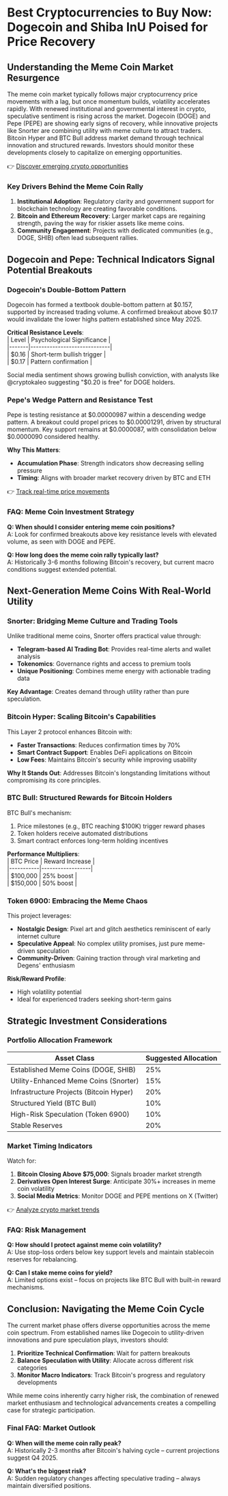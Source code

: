 # Best Cryptocurrencies to Buy Now: Dogecoin and Shiba InU Poised for Price Recovery  

## Understanding the Meme Coin Market Resurgence  

The meme coin market typically follows major cryptocurrency price movements with a lag, but once momentum builds, volatility accelerates rapidly. With renewed institutional and governmental interest in crypto, speculative sentiment is rising across the market. Dogecoin (DOGE) and Pepe (PEPE) are showing early signs of recovery, while innovative projects like Snorter are combining utility with meme culture to attract traders. Bitcoin Hyper and BTC Bull address market demand through technical innovation and structured rewards. Investors should monitor these developments closely to capitalize on emerging opportunities.  

👉 [Discover emerging crypto opportunities](https://bit.ly/okx-bonus)  

### Key Drivers Behind the Meme Coin Rally  

1. **Institutional Adoption**: Regulatory clarity and government support for blockchain technology are creating favorable conditions.  
2. **Bitcoin and Ethereum Recovery**: Larger market caps are regaining strength, paving the way for riskier assets like meme coins.  
3. **Community Engagement**: Projects with dedicated communities (e.g., DOGE, SHIB) often lead subsequent rallies.  

## Dogecoin and Pepe: Technical Indicators Signal Potential Breakouts  

### Dogecoin's Double-Bottom Pattern  

Dogecoin has formed a textbook double-bottom pattern at $0.157, supported by increased trading volume. A confirmed breakout above $0.17 would invalidate the lower highs pattern established since May 2025.  

**Critical Resistance Levels**:  
| Level | Psychological Significance |  
|-------|-----------------------------|  
| $0.16 | Short-term bullish trigger |  
| $0.17 | Pattern confirmation |  

Social media sentiment shows growing bullish conviction, with analysts like @cryptokaleo suggesting "$0.20 is free" for DOGE holders.  

### Pepe's Wedge Pattern and Resistance Test  

Pepe is testing resistance at $0.00000987 within a descending wedge pattern. A breakout could propel prices to $0.00001291, driven by structural momentum. Key support remains at $0.0000087, with consolidation below $0.0000090 considered healthy.  

**Why This Matters**:  
- **Accumulation Phase**: Strength indicators show decreasing selling pressure  
- **Timing**: Aligns with broader market recovery driven by BTC and ETH  

👉 [Track real-time price movements](https://bit.ly/okx-bonus)  

### FAQ: Meme Coin Investment Strategy  

**Q: When should I consider entering meme coin positions?**  
A: Look for confirmed breakouts above key resistance levels with elevated volume, as seen with DOGE and PEPE.  

**Q: How long does the meme coin rally typically last?**  
A: Historically 3-6 months following Bitcoin's recovery, but current macro conditions suggest extended potential.  

## Next-Generation Meme Coins With Real-World Utility  

### Snorter: Bridging Meme Culture and Trading Tools  

Unlike traditional meme coins, Snorter offers practical value through:  
- **Telegram-based AI Trading Bot**: Provides real-time alerts and wallet analysis  
- **Tokenomics**: Governance rights and access to premium tools  
- **Unique Positioning**: Combines meme energy with actionable trading data  

**Key Advantage**: Creates demand through utility rather than pure speculation.  

### Bitcoin Hyper: Scaling Bitcoin's Capabilities  

This Layer 2 protocol enhances Bitcoin with:  
- **Faster Transactions**: Reduces confirmation times by 70%  
- **Smart Contract Support**: Enables DeFi applications on Bitcoin  
- **Low Fees**: Maintains Bitcoin's security while improving usability  

**Why It Stands Out**: Addresses Bitcoin's longstanding limitations without compromising its core principles.  

### BTC Bull: Structured Rewards for Bitcoin Holders  

BTC Bull's mechanism:  
1. Price milestones (e.g., BTC reaching $100K) trigger reward phases  
2. Token holders receive automated distributions  
3. Smart contract enforces long-term holding incentives  

**Performance Multipliers**:  
| BTC Price | Reward Increase |  
|-----------|------------------|  
| $100,000 | 25% boost |  
| $150,000 | 50% boost |  

### Token 6900: Embracing the Meme Chaos  

This project leverages:  
- **Nostalgic Design**: Pixel art and glitch aesthetics reminiscent of early internet culture  
- **Speculative Appeal**: No complex utility promises, just pure meme-driven speculation  
- **Community-Driven**: Gaining traction through viral marketing and Degens' enthusiasm  

**Risk/Reward Profile**:  
- High volatility potential  
- Ideal for experienced traders seeking short-term gains  

## Strategic Investment Considerations  

### Portfolio Allocation Framework  

| Asset Class | Suggested Allocation |  
|-------------|----------------------|  
| Established Meme Coins (DOGE, SHIB) | 25% |  
| Utility-Enhanced Meme Coins (Snorter) | 15% |  
| Infrastructure Projects (Bitcoin Hyper) | 20% |  
| Structured Yield (BTC Bull) | 10% |  
| High-Risk Speculation (Token 6900) | 10% |  
| Stable Reserves | 20% |  

### Market Timing Indicators  

Watch for:  
1. **Bitcoin Closing Above $75,000**: Signals broader market strength  
2. **Derivatives Open Interest Surge**: Anticipate 30%+ increases in meme coin volatility  
3. **Social Media Metrics**: Monitor DOGE and PEPE mentions on X (Twitter)  

👉 [Analyze crypto market trends](https://bit.ly/okx-bonus)  

### FAQ: Risk Management  

**Q: How should I protect against meme coin volatility?**  
A: Use stop-loss orders below key support levels and maintain stablecoin reserves for rebalancing.  

**Q: Can I stake meme coins for yield?**  
A: Limited options exist – focus on projects like BTC Bull with built-in reward mechanisms.  

## Conclusion: Navigating the Meme Coin Cycle  

The current market phase offers diverse opportunities across the meme coin spectrum. From established names like Dogecoin to utility-driven innovations and pure speculation plays, investors should:  
1. **Prioritize Technical Confirmation**: Wait for pattern breakouts  
2. **Balance Speculation with Utility**: Allocate across different risk categories  
3. **Monitor Macro Indicators**: Track Bitcoin's progress and regulatory developments  

While meme coins inherently carry higher risk, the combination of renewed market enthusiasm and technological advancements creates a compelling case for strategic participation.  

### Final FAQ: Market Outlook  

**Q: When will the meme coin rally peak?**  
A: Historically 2-3 months after Bitcoin's halving cycle – current projections suggest Q4 2025.  

**Q: What's the biggest risk?**  
A: Sudden regulatory changes affecting speculative trading – always maintain diversified positions.